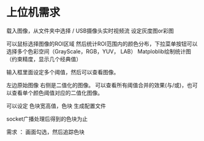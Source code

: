 
# 上位机需求

载入图像，从文件夹中选择 / USB摄像头实时视频流
设定灰度图or彩图

可以鼠标选择图像的ROI区域
然后统计ROI范围内的颜色分布，下拉菜单按钮可以选择多个色彩空间（GrayScale，RGB，YUV， LAB） 
Matploblib绘制统计图 （约束精度，显示几个经典值）


输入框里面设定多个阈值，然后可以查看图像。

左边原始图像  右侧是二值化的图像。
可以查看所有阈值合并的效果(与/或)，也可以查看单个颜色阈值对应的二值化图像。



可以设定 色块宽高值，色块
生成配置文件

socket广播处理后得到的色块为止


需求 ： 画面勾选，然后追踪色块
